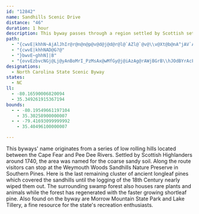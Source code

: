 ```yaml
---
id: "12842"
name: Sandhills Scenic Drive
distance: "46"
duration: 1 hour
description: This byway passes through a region settled by Scottish settlers, and named for its coarse sandy soil.
path:
  - "{cwvE|khhN~AjAlJhIr@r@n@n@p@v@d@j@d@r@l@`AZl@`@v@\\v@Xt@b@nA^jAV`A@BT|@Pz@\\jBLt@r@vG|BvSfBdPXrBl@zEN|ARzAXrCnAfLDXjAtKjDn[ZpC\\nDf@xE"
  - "{cwvE|khhNAD@G?@"
  - "}bwvE~ghhN]|B"
  - "{ovvEzbvcNGj@Lj@yAnBoMrI_PzMsAx@wMfGy@j@iAzAg@rAWjBGrB\\hJOdBYrAcF|LmC~FmGfJsAlC_O|b@}@`BqAjBkClCcKtH}NfKsDfD_C`DoApCmAtEo@~CaG|UiA`EsWvt@sBpH_BtJmBhOsDdWu@bCaIbSmVjbAoRbiAwFz]aK|l@kIjh@mFpVe]t{Am@rDa@tEy@v\\o@|SMdBYdBsWfdAcAtFyEdp@EzLPjYyCdgBNnGXlCr@pDpL`]fJtZhLpa@tAjHXvCN`GCh\\kBv[?`D^nDh@|B~DjLzX`u@fNh`@^fBRlBlCfg@~@nEl@hBjAzBdk@zw@x@zA~Qva@rW~]|BrCxe@fp@`GzHzAfCvAjDt@fC|Qv}@xAhGT|AH~A~@lb@`G`tC@xDK`F}@zJo@xD}F~Uu@~DwDdY_@~E?rCHjCXnCfLnu@b@vFXt]DxMS`FgCpXGdB?fGn@pOnBtZl@zNh@p\\tAzn@Td\\l@b[XvKNjCt@hFpFzXzAfHXlBx@`DpDbRtAdIX`H\\jx@CtNmBvbBQxLi@xNy@jFcAtEqNjc@wA~DyEnKc@rB_@pBsFbh@a@~GO~k@BnIHrBh@`Fr@lEdPbq@t@xENlDYrl@TlB\\rAlC~FlHzKtPbVvCbFtJzRrDrGrFnHbe@|f@tBfCv@lAxE|JzJlTvGbNdPfSfKtLbTtRfBhBnQbYdQzSfAfBtAxCrAnFX~CJ~EQfFwE~f@ErAIrDDtDH`Cd@lEl@vDna@tlBvGb\\|[|{AlAfHfLl`AfDfX~@`FhWdaA\\tBXvCNxBHxDCxDe@jHs@|E_B`Geq@nxA{DnJ{@dEO`BDlFXfCZdB|@nCn@vAvT|\\dDhHrAzF|@fHzBbe@VnKIxEi@nFyCnQOV{Fj\\qG~\\yDlJy@zDmAxGa@~A_AfCmD`HaBfGUlBOzBe@z\\_@tGqAfHkMdg@{@tEoIn_A{@tEe@rAgBxDsOjSy[dg@sBdC_At@gCdBsCdAmk@|JwDrAgC~A_CvBiUhUyAfBs@lAuA`DqAvEUxAoM|tAkA`G_Lp\\[rA}@dG"
designations:
  - North Carolina State Scenic Byway
states:
  - NC
ll:
  - -80.16590006820094
  - 35.349261915367194
bounds:
  - - -80.19549661197104
    - 35.30258900000007
  - - -79.41693099999992
    - 35.40496100000007

---
```


This byways' name originates from a series of low rolling hills located between the Cape Fear and Pee Dee Rivers. Settled by Scottish Highlanders around 1740, the area was named for the coarse sandy soil. Along the route visitors can stop at the Weymouth Woods Sandhills Nature Preserve in Southern Pines. Here is the last remaining cluster of ancient longleaf pines which covered the sandhills until the logging of the 18th Century nearly wiped them out. The surrounding swamp forest also houses rare plants and animals while the forest has regenerated with the faster growing shortleaf pine. Also found on the byway are Morrow Mountain State Park and Lake Tillery, a fine resource for the state's recreation enthusiasts.
